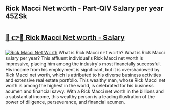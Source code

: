 ## Rick Macci N𝚎t w𝚘rth - Part-QlV S𝚊lary per year 45ZSk

# <h2><a href="http://gc2zy5.nevu.top/?p=Rick+Macci">🔗 👉🔴 Rick Macci N𝚎t w𝚘rth - S𝚊lary</a></h2>

[![Rick Macci N𝚎t W𝚘rth](https://i.imgur.com/Oavwk0R.jpeg)](http://gc2zy5.nevu.top/?p=Rick+Macci)
What is Rick Macci n𝚎t w𝚘rth? What is Rick Macci s𝚊lary per year?
This affluent individual's Rick Macci net worth is impressive, placing him among the industry's most financially successful. His income from his employment is significant, but it is overshadowed by Rick Macci net worth, which is attributed to his diverse business activities and extensive real estate portfolio. This wealthy man, whose Rick Macci net worth is among the highest in the world, is celebrated for his business acumen and financial savvy. With a Rick Macci net worth in the billions and a substantial income, this wealthy person is a leading illustration of the power of diligence, perseverance, and financial acumen.
